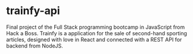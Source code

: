 # trainfy-api
Final project of the Full Stack programming bootcamp in JavaScript from Hack a Boss. Trainfy is a application for the sale of second-hand sporting articles, designed with love in React and connected with a REST API for backend from NodeJS.
